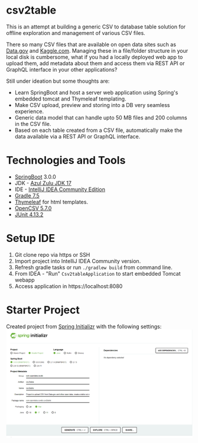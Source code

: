 # csv2table
This is an attempt at building a generic CSV to database table solution for offline exploration and management of various CSV files. 

There so many CSV files that are available on open data sites such as [Data.gov](https://data.gov/) and [Kaggle.com](https://www.kaggle.com/datasets). Managing these in a file/folder structure in your local disk is cumbersome, what if you had a locally deployed web app to upload them, add metadata about them and access them via REST API or GraphQL interface in your other applications?

Still under ideation but some thoughts are:
* Learn SpringBoot and host a server web application using Spring's embedded tomcat and Thymeleaf templating.
* Make CSV upload, preview and storing into a DB very seamless experience.
* Generic data model that can handle upto 50 MB files and 200 columns in the CSV file.
* Based on each table created from a CSV file, automatically make the data available via a REST API or GraphQL interface.

# Technologies and Tools
* [SpringBoot](https://spring.io/projects/spring-boot) 3.0.0 
* JDK - [Azul Zulu JDK 17](https://www.azul.com/downloads/?package=jdk#download-openjdk)
* IDE - [IntelliJ IDEA Community Edition](https://www.jetbrains.com/idea/download/)
* [Gradle 7.5](https://docs.gradle.org/7.5/release-notes.html)
* [Thymeleaf](https://www.thymeleaf.org/) for html templates.
* [OpenCSV 5.7.0](http://opencsv.sourceforge.net/)
* [JUnit 4.13.2](https://github.com/junit-team/junit4/blob/HEAD/doc/ReleaseNotes4.13.2.md)

# Setup IDE
1. Git clone repo via https or SSH
2. Import project into IntelliJ IDEA Community version.
3. Refresh gradle tasks or run `./gradlew build` from command line.
4. From IDEA - "Run" `Csv2tableApplication` to start embedded Tomcat webapp
5. Access application in https://localhost:8080

# Starter Project
Created project from [Spring Initializr](https://start.spring.io/) with the following settings:
![spring initialize settings](assets//spring_inializr_config.png)